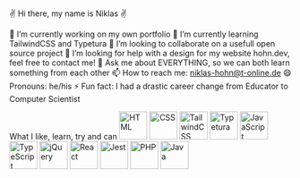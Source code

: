 ✌️ Hi there, my name is Niklas ✌️

🔭 I’m currently working on my own portfolio
🌱 I’m currently learning TailwindCSS and Typetura
👯 I’m looking to collaborate on a usefull open source project 
🤔 I’m looking for help with a design for my website hohn.dev, feel free to contact me!
💬 Ask me about EVERYTHING, so we can both learn something from each other
📫 How to reach me: niklas-hohn@t-online.de
😄 Pronouns: he/his
⚡ Fun fact: I had a drastic career change from Educator to Computer Scientist

What I like, learn, try and can
<img src="https://cdn.worldvectorlogo.com/logos/html-1.svg" alt="HTML" width="50"/>
<img src="https://cdn.worldvectorlogo.com/logos/css-3.svg" alt="CSS" width="50"/>
<img src="https://cdn.worldvectorlogo.com/logos/tailwindcss.svg" alt="TailwindCSS" width="50"/>
<img src="https://img.shields.io/badge/typeset%20with-typetura-129681.svg" alt="Typetura" width="50"/>
<img src="https://cdn.worldvectorlogo.com/logos/logo-javascript.svg" alt="JavaScript" width="50"/>
<img src="https://cdn.worldvectorlogo.com/logos/typescript.svg" alt="TypeScript" width="50"/>
<img src="https://cdn.worldvectorlogo.com/logos/jquery-4.svg" alt="jQuery" width="50"/>
<img src="https://cdn.worldvectorlogo.com/logos/react-2.svg" alt="React" width="50"/>
<img src="https://cdn.worldvectorlogo.com/logos/jest-2.svg" alt="Jest" width="50"/>
<img src="https://cdn.worldvectorlogo.com/logos/php-1.svg" alt="PHP" width="50"/>
<img src="https://cdn.worldvectorlogo.com/logos/java-14.svg" alt="Java" width="50"/>

